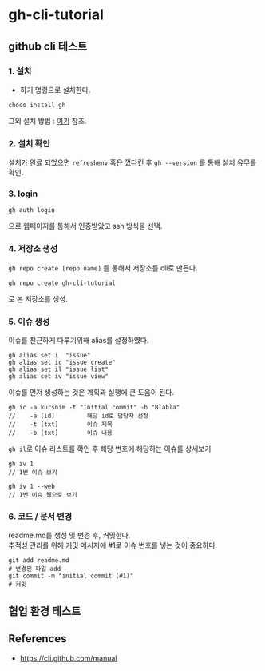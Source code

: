 # gh-cli-tutorial
## github cli 테스트   
### 1. 설치
- 하기 명령으로 설치한다.
```
choco install gh
```
그외 설치 방법 : [여기](https://github.com/cli/cli#installation) 참조.  
### 2. 설치 확인
설치가 완료 되었으면 `refreshenv` 혹은 껐다킨 후 `gh --version` 를 통해 설치 유무를 확인.

### 3. login
```
gh auth login
```
으로 웹페이지를 통해서 인증받았고 ssh 방식을 선택.

### 4. 저장소 생성
`gh repo create [repo name]` 를 통해서 저장소를 cli로 만든다. 
```
gh repo create gh-cli-tutorial
```
로 본 저장소를 생성. 

### 5. 이슈 생성

이슈를 친근하게 다루기위해 alias를 설정하였다.
```
gh alias set i  "issue"
gh alias set ic "issue create"
gh alias set il "issue list"
gh alias set iv "issue view"
```

이슈를 먼저 생성하는 것은 계획과 실행에 큰 도움이 된다.
```
gh ic -a kursnim -t "Initial commit" -b "Blabla"
//    -a [id]         해당 id로 담당자 선정
//    -t [txt]        이슈 제목
//    -b [txt]        이슈 내용
```
```gh il```로 이슈 리스트를 확인 후 해당 번호에 해당하는 이슈를 상세보기
```
gh iv 1
// 1번 이슈 보기

gh iv 1 --web
// 1번 이슈 웹으로 보기
```

### 6. 코드 / 문서 변경
readme.md를 생성 및 변경 후, 커밋한다.   
추적성 관리를 위해  커밋 메시지에 #1로 이슈 번호를 넣는 것이 중요하다.
```
git add readme.md
# 변경된 파일 add
git commit -m "initial commit (#1)"
# 커밋
```


## 협업 환경 테스트


## References
- https://cli.github.com/manual